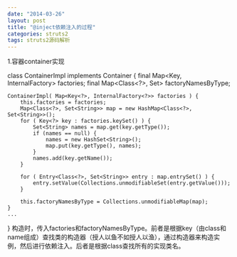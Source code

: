 ```yaml
---
date: "2014-03-26"
layout: post
title: "@inject依赖注入的过程"
categories: struts2
tags: struts2源码解析
---
```


1.容器container实现

class ContainerImpl implements Container {
	final Map<Key<?>, InternalFactory<?>> factories;
	final Map<Class<?>, Set<String>> factoryNamesByType;

	ContainerImpl( Map<Key<?>, InternalFactory<?>> factories ) {
		this.factories = factories;
		Map<Class<?>, Set<String>> map = new HashMap<Class<?>, Set<String>>();
		for ( Key<?> key : factories.keySet() ) {
			Set<String> names = map.get(key.getType());
			if (names == null) {
				names = new HashSet<String>();
				map.put(key.getType(), names);
			}
			names.add(key.getName());
		}

		for ( Entry<Class<?>, Set<String>> entry : map.entrySet() ) {
			entry.setValue(Collections.unmodifiableSet(entry.getValue()));
		}

		this.factoryNamesByType = Collections.unmodifiableMap(map);
	}
	...
}
构造时，传入factories和factoryNamesByType。前者是根据key（由class和name组成）查找类的构造器（授人以鱼不如授人以渔），通过构造器来构造实例，然后进行依赖注入。后者是根据class查找所有的实现类名。